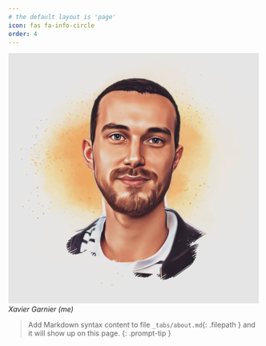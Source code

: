```yaml
---
# the default layout is 'page'
icon: fas fa-info-circle
order: 4
---
```


![me](/assets/img/me.jpg)
_Xavier Garnier (me)_

> Add Markdown syntax content to file `_tabs/about.md`{: .filepath } and it will show up on this page.
{: .prompt-tip }
